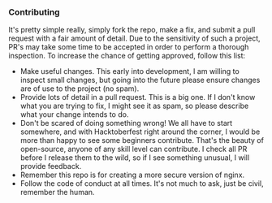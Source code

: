 ### Contributing
It's pretty simple really, simply fork the repo, make a fix, and submit a pull request with a fair amount of detail. Due to the sensitivity of such a project, PR's may take some time to be accepted in order to perform a thorough inspection. To increase the chance of getting approved, follow this list:
* Make useful changes. This early into development, I am willing to inspect small changes, but going into the future please ensure changes are of use to the project (no spam).
* Provide lots of detail in a pull request. This is a big one. If I don't know what you are trying to fix, I might see it as spam, so please describe what your change intends to do.
* Don't be scared of doing something wrong! We all have to start somewhere, and with Hacktoberfest right around the corner, I would be more than happy to see some beginners contribute. That's the beauty of open-source, anyone of any skill level can contribute. I check all PR before I release them to the wild, so if I see something unusual, I will provide feedback.
* Remember this repo is for creating a more secure version of nginx. 
* Follow the code of conduct at all times. It's not much to ask, just be civil, remember the human.
